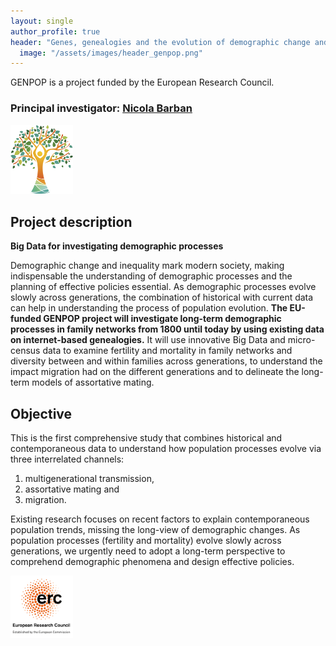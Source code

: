 ```yaml
---
layout: single
author_profile: true
header: "Genes, genealogies and the evolution of demographic change and social inequality"
  image: "/assets/images/header_genpop.png"
---
```




GENPOP is a project funded by the European Research Council.
### Principal investigator: [Nicola Barban](www.nicolabarban.com)

 <img src="assets/images/logo_genpop.png" width="100">

## Project description

**Big Data for investigating demographic processes**

Demographic change and inequality mark modern society, making indispensable the understanding of demographic processes and the planning of effective policies essential. As demographic processes evolve slowly across generations, the combination of historical with current data can help in understanding the process of population evolution. **The EU-funded GENPOP project will investigate long-term demographic processes in family networks from 1800 until today by using existing data on internet-based genealogies.** It will use innovative Big Data and micro-census data to examine fertility and mortality in family networks and diversity between and within families across generations, to understand the impact migration had on the different generations and to delineate the long-term models of assortative mating.

## Objective

This is the first comprehensive study that combines historical and contemporaneous data to understand how population processes evolve via three interrelated channels:
1. multigenerational transmission,
2. assortative mating and
3. migration.

Existing research focuses on recent factors to explain contemporaneous population trends, missing the long-view of demographic changes. As population processes (fertility and mortality) evolve slowly across generations, we urgently need to adopt a long-term perspective to comprehend demographic phenomena and design effective policies.

<img src="assets/images/LOGO_ERC.png" width="100">
